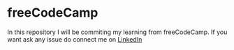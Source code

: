 # freeCodeCamp

In this repository I will be commiting my learning from freeCodeCamp. If you want ask any issue do connect me on [LinkedIn](https://www.linkedin.com/in/yashi-singh-b4143a246)